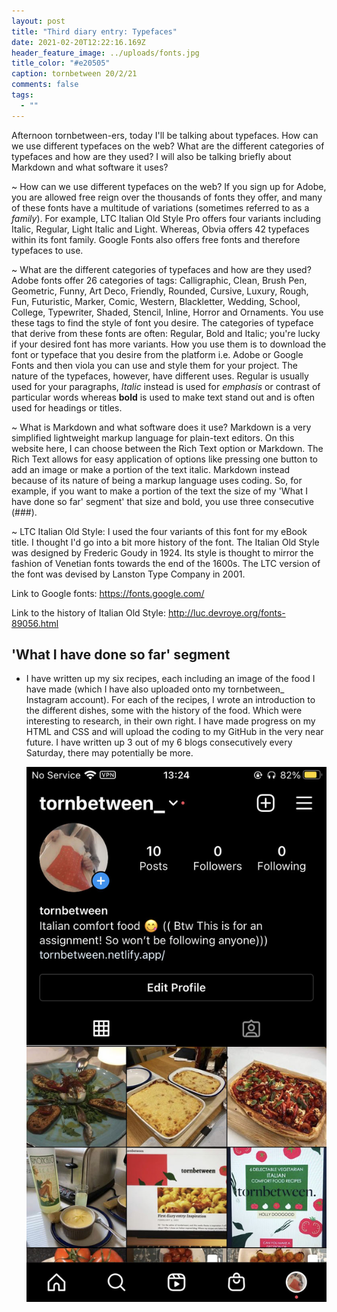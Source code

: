 ```yaml
---
layout: post
title: "Third diary entry: Typefaces"
date: 2021-02-20T12:22:16.169Z
header_feature_image: ../uploads/fonts.jpg
title_color: "#e20505"
caption: tornbetween 20/2/21
comments: false
tags:
  - ""
---
```

Afternoon tornbetween-ers, today I'll be talking about typefaces. How can we use different typefaces on the web? What are the different categories of typefaces and how are they used? I will also be talking briefly about Markdown and what software it uses? 

~ How can we use different typefaces on the web? If you sign up for Adobe, you are allowed free reign over the thousands of fonts they offer, and many of these fonts have a multitude of variations (sometimes referred to as a *family*). For example, LTC Italian Old Style Pro offers four variants including Italic, Regular, Light Italic and Light. Whereas, Obvia offers 42 typefaces within its font family. Google Fonts also offers free fonts and therefore typefaces to use. 

~ What are the different categories of typefaces and how are they used? Adobe fonts offer 26 categories of tags: Calligraphic, Clean, Brush Pen, Geometric, Funny, Art Deco, Friendly, Rounded, Cursive, Luxury, Rough, Fun, Futuristic, Marker, Comic, Western, Blackletter, Wedding, School, College, Typewriter, Shaded, Stencil, Inline, Horror and Ornaments. You use these tags to find the style of font you desire. The categories of typeface that derive from these fonts are often: Regular, Bold and Italic; you're lucky if your desired font has more variants. How you use them is to download the font or typeface that you desire from the platform i.e. Adobe or Google Fonts and then viola you can use and style them for your project. The nature of the typefaces, however, have different uses. Regular is usually used for your paragraphs, *Italic* instead is used for *emphasis* or contrast of particular words whereas **bold** is used to make text stand out and is often used for headings or titles.

~ What is Markdown and what software does it use? Markdown is a very simplified lightweight markup language for plain-text editors. On this website here, I can choose between the Rich Text option or Markdown. The Rich Text allows for easy application of options like pressing one button to add an image or make a portion of the text italic. Markdown instead because of its nature of being a markup language uses coding. So, for example, if you want to make a portion of the text the size of my 'What I have done so far' segment' that size and bold, you use three consecutive (###). 

~ LTC Italian Old Style: I used the four variants of this font for my eBook title. I thought I'd go into a bit more history of the font. The Italian Old Style was designed by Frederic Goudy in 1924. Its style is thought to mirror the fashion of Venetian fonts towards the end of the 1600s. The LTC version of the font was devised by Lanston Type Company in 2001. 

Link to Google fonts: <https://fonts.google.com/>

Link to the history of Italian Old Style: <http://luc.devroye.org/fonts-89056.html>

## 'What I have done so far' segment

* I have written up my six recipes, each including an image of the food I have made (which I have also uploaded onto my tornbetween_ Instagram account). For each of the recipes,  I wrote an introduction to the different dishes, some with the history of the food. Which were interesting to research, in their own right. I have made progress on my HTML and CSS and will upload the coding to my GitHub in the very near future. I have written up 3 out of my 6 blogs consecutively every Saturday, there may potentially be more. 

  ![A picture of tornbetween's Instagram page: with images of food and book cover](../uploads/instagramtornbetween.jpg "tornbetween's Instagram account")